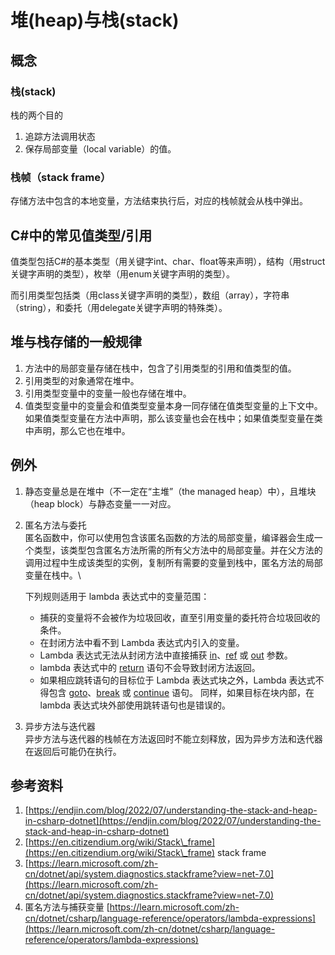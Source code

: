 # 堆(heap)与栈(stack)

## 概念

### 栈(stack)

栈的两个目的

1. 追踪方法调用状态
2. 保存局部变量（local variable）的值。

### 栈帧（stack frame）

存储方法中包含的本地变量，方法结束执行后，对应的栈帧就会从栈中弹出。

## C#中的常见值类型/引用

值类型包括C#的基本类型（用关键字int、char、float等来声明），结构（用struct关键字声明的类型），枚举（用enum关键字声明的类型）。

而引用类型包括类（用class关键字声明的类型），数组（array），字符串（string），和委托（用delegate关键字声明的特殊类）。

## 堆与栈存储的一般规律

1. 方法中的局部变量存储在栈中，包含了引用类型的引用和值类型的值。
2. 引用类型的对象通常在堆中。
3. 引用类型变量中的变量一般也存储在堆中。
4. 值类型变量中的变量会和值类型变量本身一同存储在值类型变量的上下文中。如果值类型变量在方法中声明，那么该变量也会在栈中；如果值类型变量在类中声明，那么它也在堆中。

## 例外

1. 静态变量总是在堆中（不一定在“主堆”（the managed heap）中），且堆块（heap block）与静态变量一一对应。
2.  匿名方法与委托\
    匿名函数中，你可以使用包含该匿名函数的方法的局部变量，编译器会生成一个类型，该类型包含匿名方法所需的所有父方法中的局部变量。并在父方法的调用过程中生成该类型的实例，复制所有需要的变量到栈中，匿名方法的局部变量在栈中。\


    下列规则适用于 lambda 表达式中的变量范围：

    * 捕获的变量将不会被作为垃圾回收，直至引用变量的委托符合垃圾回收的条件。
    * 在封闭方法中看不到 Lambda 表达式内引入的变量。
    * Lambda 表达式无法从封闭方法中直接捕获 [in](https://learn.microsoft.com/zh-cn/dotnet/csharp/language-reference/keywords/in-parameter-modifier)、[ref](https://learn.microsoft.com/zh-cn/dotnet/csharp/language-reference/keywords/ref) 或 [out](https://learn.microsoft.com/zh-cn/dotnet/csharp/language-reference/keywords/out-parameter-modifier) 参数。
    * lambda 表达式中的 [return](https://learn.microsoft.com/zh-cn/dotnet/csharp/language-reference/statements/jump-statements#the-return-statement) 语句不会导致封闭方法返回。
    * 如果相应跳转语句的目标位于 Lambda 表达式块之外，Lambda 表达式不得包含 [goto](https://learn.microsoft.com/zh-cn/dotnet/csharp/language-reference/statements/jump-statements#the-goto-statement)、[break](https://learn.microsoft.com/zh-cn/dotnet/csharp/language-reference/statements/jump-statements#the-break-statement) 或 [continue](https://learn.microsoft.com/zh-cn/dotnet/csharp/language-reference/statements/jump-statements#the-continue-statement) 语句。 同样，如果目标在块内部，在 lambda 表达式块外部使用跳转语句也是错误的。
3. 异步方法与迭代器\
   异步方法与迭代器的栈帧在方法返回时不能立刻释放，因为异步方法和迭代器在返回后可能仍在执行。

## 参考资料

1. [https://endjin.com/blog/2022/07/understanding-the-stack-and-heap-in-csharp-dotnet](https://endjin.com/blog/2022/07/understanding-the-stack-and-heap-in-csharp-dotnet)
2. [https://en.citizendium.org/wiki/Stack\_frame](https://en.citizendium.org/wiki/Stack\_frame) stack frame
3. [https://learn.microsoft.com/zh-cn/dotnet/api/system.diagnostics.stackframe?view=net-7.0](https://learn.microsoft.com/zh-cn/dotnet/api/system.diagnostics.stackframe?view=net-7.0)
4. 匿名方法与捕获变量 [https://learn.microsoft.com/zh-cn/dotnet/csharp/language-reference/operators/lambda-expressions](https://learn.microsoft.com/zh-cn/dotnet/csharp/language-reference/operators/lambda-expressions)

